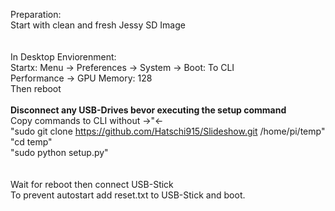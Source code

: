 Preparation:<br />
Start with clean and fresh Jessy SD Image<br />
<br />
<br />
In Desktop Enviorenment:<br />
Startx: Menu -> Preferences -> System -> Boot: To CLI<br />
Performance -> GPU Memory: 128<br />
Then reboot<br />
<br />
<strong>Disconnect any USB-Drives bevor executing the setup command</strong><br />
Copy commands to CLI without ->"<-<br />
"sudo git clone https://github.com/Hatschi915/Slideshow.git /home/pi/temp"<br />
"cd temp"<br />
"sudo python setup.py"<br />
<br />
<br />
Wait for reboot then connect USB-Stick<br />
To prevent autostart add reset.txt to USB-Stick and boot.<br />

